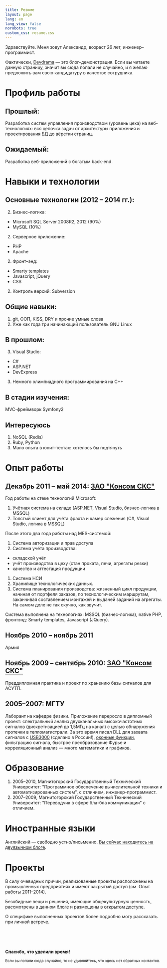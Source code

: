 ```yaml
---
title: Резюме
layout: page
lang: en
lang_view: false
norobots: true
custom_css: resume.css
---
```


Здравствуйте. Меня зовут Александр, возраст 26 лет, инженер&ndash;программист.

Фактически, [Devdrama][drama] &mdash; это блог&ndash;демонстрация. Если вы читаете данную страницу, значит вы сюда попали не случайно, и я желаю предложить вам свою кандидатуру в качестве сотрудника.


Профиль работы
=====================

Прошлый:
---------------------

Разработка систем управления производством (уровень цеха) на веб-технологиях: вся цепочка задач от архитектуры приложения и проектирования БД до вёрстки страниц.

Ожидаемый:
---------------------

Разработка веб-приложений с богатым back-end.


Навыки и технологии
=====================

Основные технологии (2012 &ndash; 2014 гг.):
--------------------------------------------

2. Бизнес&ndash;логика:
  * Microsoft SQL Server 2008R2, 2012 (90%)
  * MySQL (10%)
2. Серверное приложение:
  * PHP
  * Apache
2. Фронт&ndash;энд:
  * Smarty templates
  * Javascript, jQuery
  * CSS
2. Контроль версий: Subversion

Общие навыки:
---------------------
1. git, ООП, KISS, DRY и прочие умные слова
1. Уже как года три начинающий пользователь GNU Linux

В прошлом:
---------------------

3. Visual Studio:
  * C#
  * ASP.NET
  * DevExpress
3. Немного олимпиадного программирования на C++

В стадии изучения:
---------------------

MVC-фреймворк Symfony2

Интересуюсь
---------------------

1. NoSQL (Redis)
1. Ruby, Python
1. Мало опыта в юнит&ndash;тестах: хотелось бы подтянуть


Опыт работы
=====================

Декабрь 2011 &ndash; май 2014: [ЗАО "Консом СКС"][konsom]
---------------------

Год работы на стеке технологий Microsoft:

1. Учётная система на складе (ASP.NET, Visual Studio, бизнес-логика в MSSQL)
1. Толстый клиент для учёта фрахта и камер слежения (C#, Visual Studio, логика в MSSQL)

После этого два года работы над MES-системой:

1. Система авторизации и прав доступа
1. Система учёта производства:
  * складской учёт
  * учёт производства в цеху (стан проката, печи, агрегаты резки)
  * качество и аттестация продукции
1. Система НСИ
1. Хранилище технологических данных.
1. Система планирования производства: жизненный цикл продукции, начиная от портфеля заказов, по технологическим маршрутам, заканчивая составлением монтажей и выдачей заданий на агрегаты. На самом деле не так скучно, как звучит.

Система выполнена на технологиях: MSSQL (бизнес-логика), native PHP, фронтэнд: Smarty templates, Javascript (JQuery).

Ноябрь 2010 &ndash; ноябрь 2011
---------------------
Армия

Ноябрь 2009 &ndash; сентябрь 2010: [ЗАО "Консом СКС"][konsom]
---------------------
Преддипломная практика и проект по хранению базы сигналов для АСУТП.

2005&ndash;2007: МГТУ
---------------------
Лаборант на кафедре физики. Приложение переросло в дипломный проект: спектральный анализ двухканальных высокочастотных сигналов (дискретизацией до 1,5МГц на канал) с целью обнаружения протечки в тепломагистрали. За это время писал DLL для захвата сигналов с [USB3000][usb3000] (сделано в России!), [оконные функции][окно], фильтрацию сигнала, быстрое преобразование Фурье и корреляционный анализ &mdash; много математики и графиков.


Образование
=====================

1. 2005&ndash;2010, Магнитогорский Государственный Технический Университет: "Программное обеспечение вычислительной техники и автоматизированных систем", с отличием, инженер-программист.
1. 2007&ndash;2009, Магнитогорский Государственный Технический Университет: "Переводчик в сфере бла-бла коммуникации" с отличием.


Иностранные языки
=====================

Английский — свободно устно/письменно. [Вы сейчас находитесь на двуязычном блоге][drama].


Проекты
=====================

В силу очевидных причин, реализованные проекты расположены на промышленных предприятиях и имеют закрытый доступ (см. Опыт работы 2011&ndash;2014).

Безобидные вещи и решения, имеющие общекультурную ценность, рассмотрены в данном [блоге][drama] и размещены в [открытом доступе][atru].

О специфике выполненных проектов более подробно могу рассказать при личной встрече.


<br><br><br>

**Спасибо, что уделили время!**

<sub>Если вы попали сюда случайно, то не удивляйтесь, что здесь нет обратных контактов.</sub>

[drama]: /
[usb3000]: http://www.r-technology.ru/products/automation/adc/usb3000.php
[окно]: http://dspsystem.narod.ru/add/win/win.html
[konsom]: http://konsom.ru
[atru]: https://github.com/atru